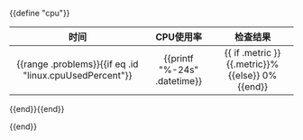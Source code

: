 {{define "cpu"}}

|时间|CPU使用率|                       检查结果                       |
|:---:|:---:|:------------------------------------------------:|
{{range .problems}}{{if eq .id "linux.cpuUsedPercent"}}|{{printf "%-24s" .datetime}}| {{ if .metric }}{{.metric}}% {{else}} 0% {{end}} |{{if eq .level "正常"}}{{Icon "green"}}{{else}}{{Icon "red"}}{{end}}|
{{end}}{{end}}

{{end}}